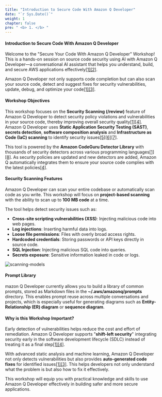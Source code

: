 ```yaml
---
title: "Introduction to Secure Code With Amazon Q Developer"
date: "`r Sys.Date()`"
weight: 1
chapter: false
pre: " <b> 1. </b> "
---
```


#### Introduction to Secure Code With Amazon Q Developer

Welcome to the "Secure Your Code With Amazon Q Developer" Workshop! This is a hands-on session on source code security using AI with Amazon Q Developer—a conversational AI assistant that helps you understand, build, and secure AWS applications effectively[[1]](https://aws.amazon.com/blogs/devops/code-security-scanning-with-amazon-q-developer/)[[2]](https://aws.amazon.com/q/developer/features/).

Amazon Q Developer not only supports code completion but can also scan your source code, detect and suggest fixes for security vulnerabilities, update, debug, and optimize your code[[1]](https://aws.amazon.com/blogs/devops/code-security-scanning-with-amazon-q-developer/)[[3]](https://dev.to/__spyros/revolutionizing-code-security-how-amazon-q-developer-safeguards-modern-applications-19f7).

#### Workshop Objectives

This workshop focuses on the **Security Scanning (/review)** feature of Amazon Q Developer to detect security policy violations and vulnerabilities in your source code, thereby improving overall security quality[[1]](https://aws.amazon.com/blogs/devops/code-security-scanning-with-amazon-q-developer/)[[4]](https://cloudelligent.com/insights/blog/code-security-amazon-q-developer/). Amazon Q Developer uses **Static Application Security Testing (SAST)**, **secrets detection**, **software composition analysis** and **Infrastructure as Code (IaC) scanning** to identify security issues[[5]](https://www.blackduck.com/glossary/what-is-sast.html)[[6]](https://orca.security/glossary/secrets-detection/)[[7]](https://www.wiz.io/academy/iac-scanning).

This tool is powered by the **Amazon CodeGuru Detector Library** with thousands of security detectors across various programming languages[[1]](https://aws.amazon.com/blogs/devops/code-security-scanning-with-amazon-q-developer/)[[8]](https://aws.amazon.com/blogs/aws/new-for-amazon-codeguru-reviewer-detector-library-and-security-detectors-for-log-injection-flaws/). As security policies are updated and new detectors are added, Amazon Q automatically integrates them to ensure your source code complies with the latest policies[[4]](https://cloudelligent.com/insights/blog/code-security-amazon-q-developer/).

#### Security Scanning Features

Amazon Q Developer can scan your entire codebase or automatically scan code as you write. This workshop will focus on **project-based scanning** with the ability to scan up to **100 MB code** at a time.

The tool helps detect security issues such as:

- **Cross-site scripting vulnerabilities (XSS)**: Injecting malicious code into web pages.
- **Log injections**: Inserting harmful data into logs.
- **Loose file permissions**: Files with overly broad access rights.
- **Hardcoded credentials**: Storing passwords or API keys directly in source code.
- **SQL Injection**: Injecting malicious SQL code into queries.
- **Secrets exposure**: Sensitive information leaked in code or logs.

![scanning-models](/images/1/AmazonQ-Scanning-models.png?width=90pc)

#### Prompt Library

mazon Q Developer currently allows you to build a library of common prompts, stored as Markdown files in the **~/.aws/amazonq/prompts** directory. This enables prompt reuse across multiple conversations and projects, which is especially useful for generating diagrams such as **Entity-Relationship (ER) diagram** or **sequence diagram**.

#### Why is this Workshop Important?

Early detection of vulnerabilities helps reduce the cost and effort of remediation. Amazon Q Developer supports "**shift-left security**" integrating security early in the software development lifecycle (SDLC) instead of treating it as a final step[[1]](https://aws.amazon.com/blogs/devops/code-security-scanning-with-amazon-q-developer/)[[4]](https://cloudelligent.com/insights/blog/code-security-amazon-q-developer/).

With advanced static analysis and machine learning, Amazon Q Developer not only detects vulnerabilities but also provides **auto-generated code fixes** for identified issues[[1]](https://aws.amazon.com/blogs/devops/code-security-scanning-with-amazon-q-developer/)[[3]](https://dev.to/__spyros/revolutionizing-code-security-how-amazon-q-developer-safeguards-modern-applications-19f7). This helps developers not only understand what the problem is but also how to fix it effectively.

This workshop will equip you with practical knowledge and skills to use Amazon Q Developer effectively in building safer and more secure applications.
